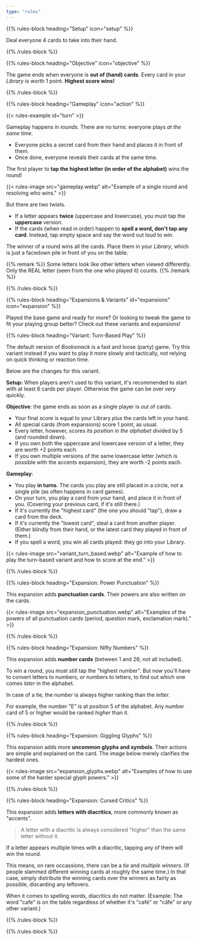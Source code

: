 ```yaml
---
type: "rules"
---
```


{{% rules-block heading="Setup" icon="setup" %}}

Deal everyone 4 cards to take into their hand.

{{% /rules-block %}}

{{% rules-block heading="Objective" icon="objective" %}}

The game ends when everyone is **out of (hand) cards**. Every card in your _Library_ is worth 1 point. **Highest score wins!**

{{% /rules-block %}}

{{% rules-block heading="Gameplay" icon="action" %}}

{{< rules-example id="turn" >}}

Gameplay happens in _rounds_. There are no turns: everyone plays _at the same time_.

* Everyone picks a secret card from their hand and places it in front of them.
* Once done, everyone reveals their cards at the same time.

The first player to **tap the highest letter (in order of the alphabet)** wins the round!

{{< rules-image src="gameplay.webp" alt="Example of a single round and resolving who wins." >}}

But there are two twists.

* If a letter appears **twice** (uppercase and lowercase), you must tap the **uppercase** version.
* If the cards (when read in order) happen to **spell a word, don't tap any card**. Instead, tap empty space and say the word out loud to win.

The winner of a round wins all the cards. Place them in your _Library_, which is just a facedown pile in front of you on the table.

{{% remark %}}
Some letters look like other letters when viewed differently. Only the REAL letter (seen from the one who played it) counts. 
{{% /remark %}}

{{% /rules-block %}}

{{% rules-block heading="Expansions & Variants" id="expansions" icon="expansion" %}}

Played the base game and ready for more? Or looking to tweak the game to fit your playing group better? Check out these variants and expansions!

{{% rules-block heading="Variant: Turn-Based Play" %}}

The default version of _Booksmack_ is a fast and loose (party) game. Try this variant instead if you want to play it more slowly and tactically, not relying on quick thinking or reaction time.

Below are the changes for this variant.

**Setup:** When players aren't used to this variant, it's recommended to start with at least 6 cards per player. Otherwise the game can be over _very_ quickly.

**Objective**: the game ends as soon as a single player is out of cards. 

* Your final score is equal to your Library _plus_ the cards left in your hand.
* All special cards (from expansions) score 1 point, as usual.
* Every letter, however, scores its _position in the alphabet_ divided by 5 (and rounded down).
* If you own both the uppercase and lowercase version of a letter, they are worth +2 points each.
* If you own multiple versions of the same lowercase letter (which is possible with the accents expansion), they are worth -2 points each.

**Gameplay**:

* You play **in turns**. The cards you play are still placed in a circle, not a single pile (as often happens in card games).
* On your turn, you play a card from your hand, and place it in front of you. (Covering your previous card, if it's still there.)
* If it's currently the "highest card" (the one you should "tap"), draw a card from the deck.
* If it's currently the "lowest card", steal a card from another player. (Either blindly from their hand, or the latest card they played in front of them.)
* If you spell a word, you win all cards played: they go into your Library.

{{< rules-image src="variant_turn_based.webp" alt="Example of how to play the turn-based variant and how to score at the end." >}}

{{% /rules-block %}}

{{% rules-block heading="Expansion: Power Punctuation" %}}

This expansion adds **punctuation cards**. Their powers are also written on the cards.

{{< rules-image src="expansion_punctuation.webp" alt="Examples of the powers of all punctuation cards (period, question mark, exclamation mark)." >}}

{{% /rules-block %}}

{{% rules-block heading="Expansion: Nifty Numbers" %}}

This expansion adds **number cards** (between 1 and 26; not all included).

To win a round, you must still tap the "highest number". But now you'll have to convert letters to numbers, or numbers to letters, to find out which one comes _later_ in the alphabet.

In case of a tie, the _number_ is always higher ranking than the _letter_.

For example, the number "E" is at position 5 of the alphabet. Any number card of 5 or higher would be ranked _higher_ than it.

{{% /rules-block %}}

{{% rules-block heading="Expansion: Giggling Glyphs" %}}

This expansion adds more **uncommon glyphs and symbols**. Their actions are simple and explained on the card. The image below merely clarifies the hardest ones.

{{< rules-image src="expansion_glyphs.webp" alt="Examples of how to use some of the harder special glyph powers." >}}

{{% /rules-block %}}

{{% rules-block heading="Expansion: Cursed Critics" %}}

This expansion adds **letters with diacritics**, more commonly known as "accents".

> A letter with a diacritic is always considered "higher" than the same letter without it.

If a letter appears multiple times with a diacritic, tapping any of them will win the round. 

This means, on rare occassions, there can be a _tie_ and _multiple winners_. (If people slammed different winning cards at roughly the same time.) In that case, simply distribute the winning cards over the winners as fairly as possible, discarding any leftovers.

When it comes to spelling words, diacritics do not matter. (Example: The word "cafe" is on the table regardless of whether it's "café" or "câfe" or any other variant.)

{{% /rules-block %}}

{{% /rules-block %}}


